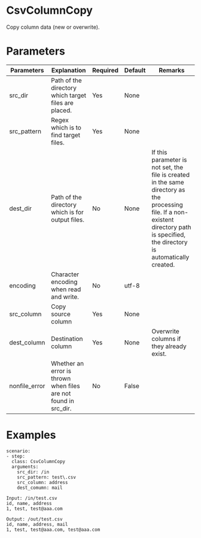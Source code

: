 # CsvColumnCopy
Copy column data (new or overwrite).

# Parameters
|Parameters|Explanation|Required|Default|Remarks|
|----------|-----------|--------|-------|-------|
|src_dir|Path of the directory which target files are placed.|Yes|None||
|src_pattern|Regex which is to find target files.|Yes|None||
|dest_dir|Path of the directory which is for output files.|No|None|If this parameter is not set, the file is created in the same directory as the processing file. If a non-existent directory path is specified, the directory is automatically created.|
|encoding|Character encoding when read and write.|No|utf-8||
|src_column|Copy source column|Yes|None||
|dest_column|Destination column|Yes|None|Overwrite columns if they already exist.|
|nonfile_error|Whether an error is thrown when files are not found in src_dir.|No|False||

# Examples
```
scenario:
- step:
  class: CsvColumnCopy
  arguments:
    src_dir: /in
    src_pattern: test\.csv
    src_column: address
    dest_comumn: mail

Input: /in/test.csv
id, name, address
1, test, test@aaa.com

Output: /out/test.csv
id, name, address, mail
1, test, test@aaa.com, test@aaa.com
```
